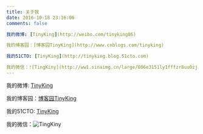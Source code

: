```yaml
---
title: 关于我
date: 2016-10-18 23:16:06
comments: false

我的微博: [TinyKing](http://weibo.com/tinyking86)

我的博客园：[博客园TinyKing](http://www.cnblogs.com/tinyking)

我的51CTO: [TinyKing](http://tinyking.blog.51cto.com)

我的微信：![TingKiny](http://ww1.sinaimg.cn/large/806e3151ly1fffzr8uu0zj20e80e8my0.jpg)
---
```



我的微博: [TinyKing](http://weibo.com/tinyking86)

我的博客园：[博客园TinyKing](http://www.cnblogs.com/tinyking)

我的51CTO: [TinyKing](http://tinyking.blog.51cto.com)

我的微信：![TingKiny](http://ww1.sinaimg.cn/large/806e3151ly1fffzr8uu0zj20e80e8my0.jpg)